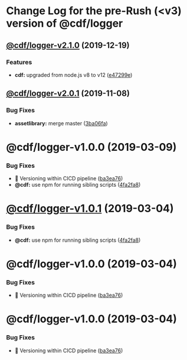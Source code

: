 # Change Log for the pre-Rush (<v3) version of @cdf/logger

## [@cdf/logger-v2.1.0](@cdf/logger-v2.0.1...@cdf/logger-v2.1.0) (2019-12-19)


### Features

* **cdf:** upgraded from node.js v8 to v12 ([e47299e](e47299ee399acf6554a0845048c4fed99251c2b1))

## [@cdf/logger-v2.0.1](@cdf/logger-v2.0.0...@cdf/logger-v2.0.1) (2019-11-08)


### Bug Fixes

* **assetlibrary:** merge master ([3ba06fa](3ba06fa9fc5b264ceaed0f97ccf45fab97d57a08))

# @cdf/logger-v1.0.0 (2019-03-09)


### Bug Fixes

* 🐛 Versioning within CICD pipeline ([ba3ea76](ba3ea76))
* **@cdf:** use npm for running sibling scripts ([4fa2fa8](4fa2fa8))

# [@cdf/logger-v1.0.1](@cdf/logger-v1.0.0...@cdf/logger-v1.0.1) (2019-03-04)


### Bug Fixes

* **@cdf:** use npm for running sibling scripts ([4fa2fa8](4fa2fa8))

# @cdf/logger-v1.0.0 (2019-03-04)


### Bug Fixes

* 🐛 Versioning within CICD pipeline ([ba3ea76](ba3ea76))

# @cdf/logger-v1.0.0 (2019-03-04)


### Bug Fixes

* 🐛 Versioning within CICD pipeline ([ba3ea76](ba3ea76))